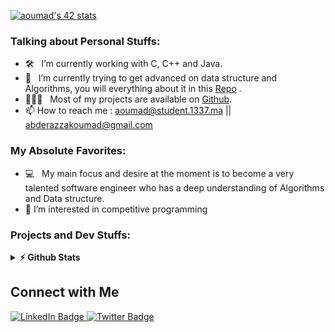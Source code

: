 [![aoumad's 42 stats](https://badge.mediaplus.ma/darkblue/aoumad)](https://github.com/oakoudad/badge42)
 
 ### Talking about Personal Stuffs:

- 🛠 &nbsp; I’m currently working with C, C++ and Java.
- 🚀 &nbsp; I’m currently trying to get advanced on data structure and Algorithms, you will everything about it in this [Repo](https://github.com/aoumad/Cpc) .
- 👨🏻‍💻 &nbsp; Most of my projects are available on [Github](https://github.com/aoumad?tab=repositories).
- 📫 How to reach me :
     aoumad@student.1337.ma
     || abderazzakoumad@gmail.com
     
### My Absolute Favorites:

- 💻 &nbsp; My main focus and desire at the moment is to become a very talented software engineer who has a deep understanding of Algorithms and Data structure.
- 👀 I’m interested in competitive programming

### Projects and Dev Stuffs:

<details>	
  <summary><b>⚡ Github Stats</b></summary>

  <br />
  <img height="180em" src="https://github-readme-stats.vercel.app/api?username=aoumad_icons=true&hide_border=true&&count_private=true&include_all_commits=true" />
  <img height="180em" src="https://github-readme-stats.vercel.app/api/top-langs/?username=aoumad_repo=KNN-Image-Classification&show_icons=true&hide_border=true&layout=compact&langs_count=8"/>
</details>

## Connect with Me

<div id="badges">
  <a href="https://www.linkedin.com/in/abderazzak-oumad-b8a432237/">
    <img src="https://img.shields.io/badge/LinkedIn-blue?style=for-the-badge&logo=linkedin&logoColor=white" alt="LinkedIn Badge"/>
  <a href="https://twitter.com/AbderazzakOumad">
    <img src="https://img.shields.io/badge/Twitter-blue?style=for-the-badge&logo=twitter&logoColor=white" alt="Twitter Badge"/>
  </a>
</div>
